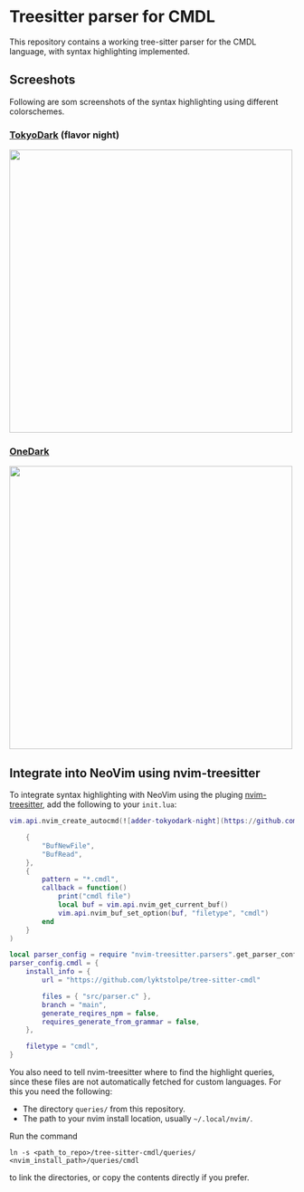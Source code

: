 # Treesitter parser for CMDL

This repository contains a working tree-sitter parser for the CMDL language, with syntax highlighting implemented.

## Screeshots

Following are som screenshots of the syntax highlighting using different colorschemes.

### [TokyoDark](https://github.com/tiagovla/tokyodark.nvim) (flavor night)

<img src="https://github.com/lyktstolpe/tree-sitter-cmdl/assets/37225272/9b3a06f5-5ccb-4206-b433-86824c7474c7" width = "500"/>

### [OneDark](https://github.com/navarasu/onedark.nvim)

<img src="https://github.com/lyktstolpe/tree-sitter-cmdl/assets/37225272/2da58718-9121-44bb-9ffc-f399defe3f6b" width = "500"/>

## Integrate into NeoVim using nvim-treesitter

To integrate syntax highlighting with NeoVim using the pluging [nvim-treesitter](https://github.com/nvim-treesitter/nvim-treesitter), add the following to your ```init.lua```:

```lua
vim.api.nvim_create_autocmd(![adder-tokyodark-night](https://github.com/lyktstolpe/tree-sitter-cmdl/assets/37225272/0b9d69ca-e02a-4334-9db6-25f5c2216e65)

    {
        "BufNewFile",
        "BufRead",
    },
    {
        pattern = "*.cmdl",
        callback = function()
            print("cmdl file")
            local buf = vim.api.nvim_get_current_buf()
            vim.api.nvim_buf_set_option(buf, "filetype", "cmdl")
        end
    }
)

local parser_config = require "nvim-treesitter.parsers".get_parser_configs()
parser_config.cmdl = {
    install_info = {
        url = "https://github.com/lyktstolpe/tree-sitter-cmdl"

        files = { "src/parser.c" },
        branch = "main",
        generate_reqires_npm = false,
        requires_generate_from_grammar = false,
    },

    filetype = "cmdl",
}
```

You also need to tell nvim-treesitter where to find the highlight queries, since these files are not automatically fetched for custom languages. For this you need the following:

 * The directory ```queries/``` from this repository.
 * The path to your nvim install location, usually ```~/.local/nvim/```.

Run the command

```ln -s <path_to_repo>/tree-sitter-cmdl/queries/ <nvim_install_path>/queries/cmdl```

to link the directories, or copy the contents directly if you prefer.
